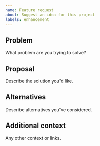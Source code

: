 ```yaml
---
name: Feature request
about: Suggest an idea for this project
labels: enhancement
---
```


## Problem
What problem are you trying to solve?

## Proposal
Describe the solution you'd like.

## Alternatives
Describe alternatives you've considered.

## Additional context
Any other context or links.
